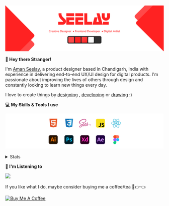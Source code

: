 [![banner](./images/seelay.svg)](https://www.seelay.in)

**👋 Hey there Stranger!**

I'm [Aman Seelay](https://www.seelay.in), a product designer based in Chandigarh, India with experience in delivering end-to-end UX/UI design for digital products. I'm passionate about improving the lives of others through design and constantly looking to learn new things every day.

I love to create things by [designing](https://www.seelay.in/#work) , [developing](https://www.seelay.in/#projects) or [drawing](https://art.seelay.in) :)

**💻 My Skills & Tools I use**

[![banner](./images/skills&tools.svg)](https://www.seelay.in/about)

<details>
  <summary>Stats</summary>

---

<!--START_SECTION:waka-->
![Profile Views](http://img.shields.io/badge/Profile%20Views-137-blue)

**🐱 My GitHub Data** 

> 🏆 256 Contributions in the Year 2022
 > 
> 📦 644.2 kB Used in GitHub's Storage 
 > 
> 💼 Opted to Hire
 > 
> 📜 2 Public Repositories 
 > 
> 🔑 34 Private Repositories  
 > 
**I'm a Night 🦉** 

```text
🌞 Morning    138 commits    ████░░░░░░░░░░░░░░░░░░░░░   16.07% 
🌆 Daytime    134 commits    ████░░░░░░░░░░░░░░░░░░░░░   15.6% 
🌃 Evening    277 commits    ████████░░░░░░░░░░░░░░░░░   32.25% 
🌙 Night      310 commits    █████████░░░░░░░░░░░░░░░░   36.09%

```
📅 **I'm Most Productive on Monday** 

```text
Monday       154 commits    ████░░░░░░░░░░░░░░░░░░░░░   17.93% 
Tuesday      95 commits     ██░░░░░░░░░░░░░░░░░░░░░░░   11.06% 
Wednesday    110 commits    ███░░░░░░░░░░░░░░░░░░░░░░   12.81% 
Thursday     149 commits    ████░░░░░░░░░░░░░░░░░░░░░   17.35% 
Friday       113 commits    ███░░░░░░░░░░░░░░░░░░░░░░   13.15% 
Saturday     114 commits    ███░░░░░░░░░░░░░░░░░░░░░░   13.27% 
Sunday       124 commits    ███░░░░░░░░░░░░░░░░░░░░░░   14.44%

```


📊 **This Week I Spent My Time On** 

```text
⌚︎ Time Zone: Asia/Kolkata

💬 Programming Languages: 
YAML                     9 mins              ████████████░░░░░░░░░░░░░   49.98% 
JSON                     7 mins              █████████░░░░░░░░░░░░░░░░   36.21% 
Markdown                 2 mins              ███░░░░░░░░░░░░░░░░░░░░░░   11.77% 
Bash                     0 secs              ░░░░░░░░░░░░░░░░░░░░░░░░░   2.04%

🔥 Editors: 
No Activity Tracked This Week

💻 Operating System: 
No Activity Tracked This Week

```

**I Mostly Code in JavaScript** 

```text
JavaScript               27 repos            ███████████████████░░░░░░   77.14% 
TypeScript               8 repos             █████░░░░░░░░░░░░░░░░░░░░   22.86%

```



 Last Updated on 20/08/2022 06:48:20 UTC
<!--END_SECTION:waka-->

---

 </details>

**🎵 I'm Listening to**

<object data="https://now-play.vercel.app/api/generate?uid=7a17a86e-d6b7-43b5-8d9c-1d6dae42a779" >

  <img src="https://now-play.vercel.app/api/generate?uid=7a17a86e-d6b7-43b5-8d9c-1d6dae42a779" />

</object>

If you like what I do, maybe consider buying me a coffee/tea 🥺👉👈

<a href="https://www.buymeacoffee.com/seelay" target="_blank"><img src="https://cdn.buymeacoffee.com/buttons/v2/default-red.png" alt="Buy Me A Coffee" width="150" ></a>
